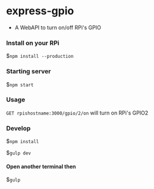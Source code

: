 # express-gpio
- A WebAPI to turn on/off RPi's GPIO

### Install on your RPi
$`npm install --production`

### Starting server
$`npm start`

### Usage

`GET rpishostname:3000/gpio/2/on`
will turn on RPi's GPIO2

### Develop
$`npm install`

$`gulp dev`

#### Open another terminal then
$`gulp`
